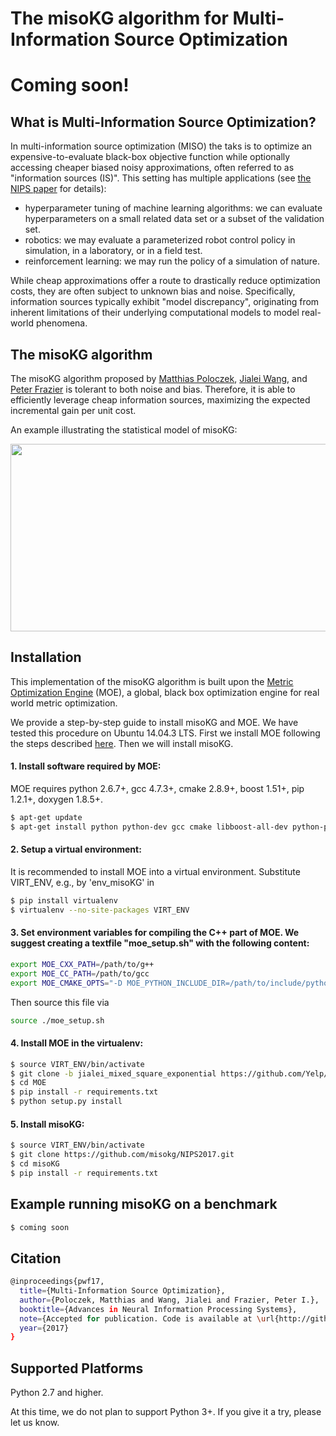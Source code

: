 # The misoKG algorithm for Multi-Information Source Optimization

# Coming soon!

## What is Multi-Information Source Optimization?
In multi-information source optimization (MISO) the taks is to optimize an expensive-to-evaluate black-box objective function while optionally accessing cheaper biased noisy approximations, often referred to as "information sources (IS)".
This setting has multiple applications (see [the NIPS paper][3] for details):
* hyperparameter tuning of machine learning algorithms: we can evaluate hyperparameters on a small related data set
or a subset of the validation set.
* robotics: we may evaluate a parameterized robot control policy in simulation, in a laboratory, or in a field test.
* reinforcement learning: we may run the policy of a simulation of nature.

While cheap approximations offer a route to drastically reduce optimization costs, they are often subject to unknown bias and noise. Specifically, information sources typically exhibit "model discrepancy", originating from inherent limitations of their underlying computational models to model real-world phenomena.

## The misoKG algorithm
The misoKG algorithm proposed by [Matthias Poloczek][4], [Jialei Wang][6], and [Peter Frazier][5] is tolerant to both noise and bias. Therefore, it is able to efficiently leverage cheap information sources, maximizing the expected incremental gain per unit cost.

An example illustrating the statistical model of misoKG:
<center><img src="https://github.com/misoKG/NIPS2017/example/stat-model.gif" height="300" width="600"></center>


## Installation
This implementation of the misoKG algorithm is built upon the [Metric Optimization Engine][1] (MOE), a global, black box optimization engine for real world metric optimization.

We provide a step-by-step guide to install misoKG and MOE. We have tested this procedure on Ubuntu 14.04.3 LTS.
First we install MOE following the steps described [here][2].
Then we will install misoKG.

#### 1. Install software required by MOE: 
MOE requires python 2.6.7+, gcc 4.7.3+, cmake 2.8.9+, boost 1.51+, pip 1.2.1+, doxygen 1.8.5+.

```bash
$ apt-get update
$ apt-get install python python-dev gcc cmake libboost-all-dev python-pip doxygen libblas-dev liblapack-dev gfortran git python-numpy python-scipy
```

#### 2. Setup a virtual environment:
It is recommended to install MOE into a virtual environment. Substitute VIRT_ENV, e.g., by 'env_misoKG' in

```bash
$ pip install virtualenv
$ virtualenv --no-site-packages VIRT_ENV
```

#### 3. Set environment variables for compiling the C++ part of MOE. We suggest creating a textfile "moe_setup.sh" with the following content:
```bash
export MOE_CXX_PATH=/path/to/g++
export MOE_CC_PATH=/path/to/gcc
export MOE_CMAKE_OPTS="-D MOE_PYTHON_INCLUDE_DIR=/path/to/include/python2.7 -D MOE_PYTHON_LIBRARY=/path/to/libpython2.7.so"
```
Then source this file via
```bash
source ./moe_setup.sh
```

#### 4. Install MOE in the virtualenv:
```bash
$ source VIRT_ENV/bin/activate
$ git clone -b jialei_mixed_square_exponential https://github.com/Yelp/MOE.git
$ cd MOE
$ pip install -r requirements.txt
$ python setup.py install
```

#### 5. Install misoKG:
```bash
$ source VIRT_ENV/bin/activate
$ git clone https://github.com/misokg/NIPS2017.git
$ cd misoKG
$ pip install -r requirements.txt
```

## Example running misoKG on a benchmark
```bash
$ coming soon
```

## Citation
```bash
@inproceedings{pwf17,
  title={Multi-Information Source Optimization},
  author={Poloczek, Matthias and Wang, Jialei and Frazier, Peter I.},
  booktitle={Advances in Neural Information Processing Systems},
  note={Accepted for publication. Code is available at \url{http://github.com/misokg}},
  year={2017}
}
```

## Supported Platforms
Python 2.7 and higher. 

At this time, we do not plan to support Python 3+. If you give it a try, please let us know.

[1]: https://github.com/Yelp/MOE
[2]: http://yelp.github.io/MOE/install.html#install-from-source
[3]: https://papers.nips.cc/paper/7016-multi-information-source-optimization
[4]: http://www.sie.arizona.edu/poloczek
[5]: http://people.orie.cornell.edu/pfrazier/
[6]: http://www.linkedin.com/in/jialeiwang/
